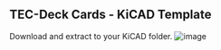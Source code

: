 ## TEC-Deck Cards - KiCAD Template

Download and extract to your KiCAD folder.
![image](https://github.com/Gonzo-XIII/TEC-1G/assets/13119623/9f8d55ea-4229-41a6-ae6d-a40eac941563)

